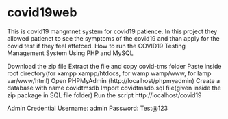 # covid19web
This is covid19 mangmnet system for covid19 patience. In this project they allowed patienet to see the symptoms  of the covid19 and than apply for the covid test if they feel affetced. 
How to run the COVID19 Testing Management System Using PHP and MySQL

Download the zip file
Extract the file and copy covid-tms folder
Paste inside root directory(for xampp xampp/htdocs, for wamp wamp/www, for lamp var/www/html)
Open PHPMyAdmin (http://localhost/phpmyadmin)
Create a database with name covidtmsdb
Import covidtmsdb.sql file(given inside the zip package in SQL file folder)
Run the script http://localhost/covid19

Admin Credential
Username: admin
Password: Test@123

